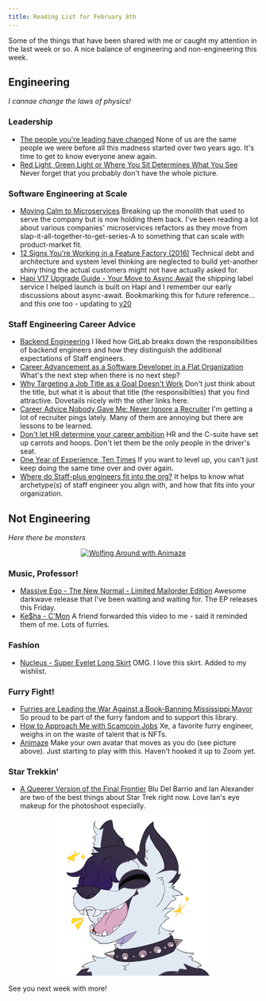 ```yaml
---
title: Reading List for February 8th
---
```


Some of the things that have been shared with me or caught my attention in the last week or so. A nice balance of engineering and non-engineering this week.

## Engineering
_I cannae change the laws of physics!_

### Leadership
- [The people you're leading have changed](https://andreamiddleton.blog/2022/01/28/the-people-youre-leading-have-changed/) None of us are the same people we were before all this madness started over two years ago. It's time to get to know everyone anew again.
- [Red Light, Green Light or Where You Sit Determines What You See](https://jamessevedge.com/articles/red-light-green-light/) Never forget that you probably don't have the whole picture.

### Software Engineering at Scale
- [Moving Calm to Microservices](https://eng.calm.com/posts/moving-calm-to-microservices) Breaking up the monolith that used to serve the company but is now holding them back. I've been reading a lot about various companies' microservices refactors as they move from slap-it-all-together-to-get-series-A to something that can scale with product-market fit.
- [12 Signs You're Working in a Feature Factory (2016)](https://cutle.fish/blog/12-signs-youre-working-in-a-feature-factory) Technical debt and architecture and system level thinking are neglected to build yet-another shiny thing the actual customers might not have actually asked for.
- [Hapi V17 Upgrade Guide - Your Move to Async Await](https://futurestud.io/tutorials/hapi-v17-upgrade-guide-your-move-to-async-await) the shipping label service I helped launch is built on Hapi and I remember our early discussions about async-await. Bookmarking this for future reference... and this one too - updating to [v20](https://github.com/hapijs/hapi/issues/4138)

### Staff Engineering Career Advice
- [Backend Engineering](https://about.gitlab.com/job-families/engineering/backend-engineer/#staff-developer) I liked how GitLab breaks down the responsibilities of backend engineers and how they distinguish the additional expectations of Staff engineers.
- [Career Advancement as a Software Developer in a Flat Organization](https://ask.metafilter.com/314100/Career-advancement-as-a-software-developer-in-a-flat-organization/amp) What's the next step when there is no next step?
- [Why Targeting a Job Title as a Goal Doesn't Work](https://greenleafcoach.com/2021/12/16/why-targeting-a-job-title-as-a-goal-doesnt-work-sharmins-interview-with-ascend-global-media/) Don't just think about the title, but what it is about that title (the responsibilties) that you find attractive. Dovetails nicely with the other links here.
- [Career Advice Nobody Gave Me: Never Ignore a Recruiter](https://index.medium.com/career-advice-nobody-gave-me-never-ignore-a-recruiter-4474eac9556) I'm getting a lot of recruiter pings lately. Many of them are annoying but there are lessons to be learned.
- [Don't let HR determine your career ambition](https://junglegym.substack.com/p/career-ambition) HR and the C-suite have set up carrots and hoops. Don't let them be the only people in the driver's seat.
- [One Year of Experience, Ten Times](https://www.reddit.com/r/ExperiencedDevs/comments/sltu6r/20_yoe_11_at_current_job_staff_eng_interviewing/) If you want to level up, you can't just keep doing the same time over and over again.
- [Where do Staff-plus engineers fit into the org?](https://staffeng.com/guides/where-should-staff-plus-eng-report) It helps to know what archetype(s) of staff engineer you align with, and how that fits into your organization.

## Not Engineering
_Here there be monsters_

<p style="text-align: center;">
<a data-flickr-embed="true" href="https://www.flickr.com/photos/allenreloaded/51869176029/in/dateposted-public/" title="Wolfing Around with Animaze"><img src="https://live.staticflickr.com/65535/51869176029_6f933447e9.jpg" width="490" height="500" alt="Wolfing Around with Animaze"></a><script async src="//embedr.flickr.com/assets/client-code.js" charset="utf-8"></script>
</p>

### Music, Professor!
- [Massive Ego - The New Normal - Limited Mailorder Edition](https://www.outoflineshop.de/back-catalogue/m/massive-ego-the-new-normal-limited-mailorder-edition-cd-ep-button-set.html) Awesome darkwave release that I've been waiting and waiting for. The EP releases this Friday.
- [Ke$ha - C'Mon](https://www.youtube.com/watch?v=c8A4QVop3-8&t=1s) A friend forwarded this video to me - said it reminded them of me. Lots of furries.

### Fashion
- [Nucleus - Super Eyelet Long Skirt](https://trippnyc.com/collections/bottoms/products/super-eyelet-long-skirt-1) OMG. I love this skirt. Added to my wishlist.

### Furry Fight!
- [Furries are Leading the War Against a Book-Banning Mississippi Mayor](https://www.vice.com/en/article/wxdpen/mississippi-furry-book-banning) So proud to be part of the furry fandom and to support this library.
- [How to Approach Me with Scamcoin Jobs](https://christine.website/blog/scamcoin-jobs-2022-02-01) Xe, a favorite furry engineer, weighs in on the waste of talent that is NFTs.
- [Animaze](https://www.animaze.us/) Make your own avatar that moves as you do (see picture above). Just starting to play with this. Haven't hooked it up to Zoom yet.

### Star Trekkin'
- [A Queerer Version of the Final Frontier](https://twitter.com/outmagazine/status/1490713649287245838?s=21) Blu Del Barrio and Ian Alexander are two of the best things about Star Trek right now. Love Ian's eye makeup for the photoshoot especially.

<p style="text-align: center;">
<img src="/images/Excited_PandamusRex.png" width="320">
</p>

See you next week with more!
